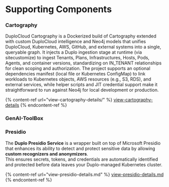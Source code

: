 # Supporting Components

### Cartography

DuploCloud Cartography is a Dockerized build of Cartography extended with custom DuploCloud intelligence and Neo4j models that unifies DuploCloud, Kubernetes, AWS, GitHub, and external systems into a single, queryable graph. It injects a Duplo ingestion stage at runtime (via sitecustomize) to ingest Tenants, Plans, Infrastructures, Hosts, Pods, Agents, and container versions, standardizing on IN\_TENANT relationships for clean scoping and authorization. The project supports an optional dependencies manifest (local file or Kubernetes ConfigMap) to link workloads to Kubernetes objects, AWS resources (e.g., S3, RDS), and external services, while helper scripts and JIT credential support make it straightforward to run against Neo4j for local development or production.

{% content-ref url="view-cartography-details/" %}
[view-cartography-details](view-cartography-details/)
{% endcontent-ref %}

### GenAI-ToolBox

### Presidio

The **Duplo Presidio Service** is a wrapper built on top of Microsoft Presidio that enhances its ability to detect and protect sensitive data by allowing **custom recognizers and anonymizers**.\
This ensures secrets, tokens, and credentials are automatically identified and protected before data leaves your Duplo-managed Kubernetes cluster.

{% content-ref url="view-presidio-details.md" %}
[view-presidio-details.md](view-presidio-details.md)
{% endcontent-ref %}
